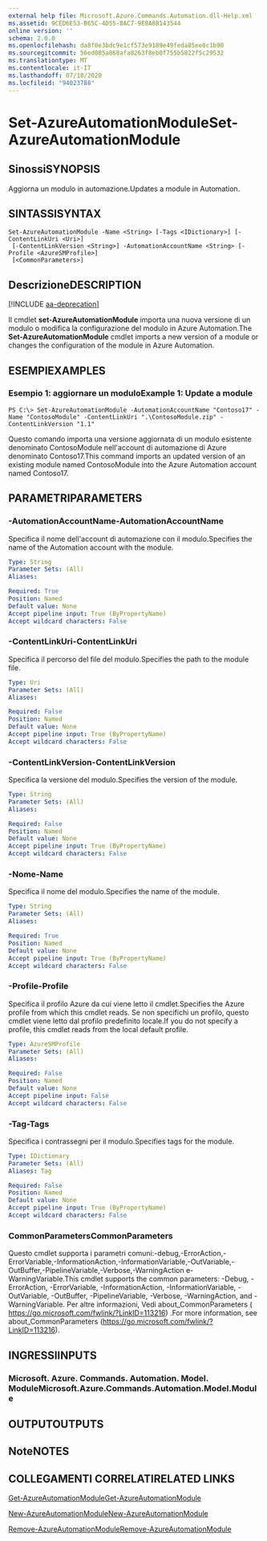 ```yaml
---
external help file: Microsoft.Azure.Commands.Automation.dll-Help.xml
ms.assetid: 9CED6E53-B65C-4D55-8AC7-9E8A8B143544
online version: ''
schema: 2.0.0
ms.openlocfilehash: da8f0e3bdc9e1cf573e9189e49feda85ee8c1b90
ms.sourcegitcommit: 56ed085a868afa8263f8eb0f755b5822f5c29532
ms.translationtype: MT
ms.contentlocale: it-IT
ms.lasthandoff: 07/18/2020
ms.locfileid: "94023788"
---
```

# <span data-ttu-id="0b7f6-101">Set-AzureAutomationModule</span><span class="sxs-lookup"><span data-stu-id="0b7f6-101">Set-AzureAutomationModule</span></span>

## <span data-ttu-id="0b7f6-102">Sinossi</span><span class="sxs-lookup"><span data-stu-id="0b7f6-102">SYNOPSIS</span></span>

<span data-ttu-id="0b7f6-103">Aggiorna un modulo in automazione.</span><span class="sxs-lookup"><span data-stu-id="0b7f6-103">Updates a module in Automation.</span></span>

## <span data-ttu-id="0b7f6-104">SINTASSI</span><span class="sxs-lookup"><span data-stu-id="0b7f6-104">SYNTAX</span></span>

```
Set-AzureAutomationModule -Name <String> [-Tags <IDictionary>] [-ContentLinkUri <Uri>]
 [-ContentLinkVersion <String>] -AutomationAccountName <String> [-Profile <AzureSMProfile>]
 [<CommonParameters>]
```

## <span data-ttu-id="0b7f6-105">Descrizione</span><span class="sxs-lookup"><span data-stu-id="0b7f6-105">DESCRIPTION</span></span>

[!INCLUDE [aa-deprecation](../include/aa-deprecation.md)]

<span data-ttu-id="0b7f6-106">Il cmdlet **set-AzureAutomationModule** importa una nuova versione di un modulo o modifica la configurazione del modulo in Azure Automation.</span><span class="sxs-lookup"><span data-stu-id="0b7f6-106">The **Set-AzureAutomationModule** cmdlet imports a new version of a module or changes the configuration of the module in Azure Automation.</span></span>

## <span data-ttu-id="0b7f6-107">ESEMPI</span><span class="sxs-lookup"><span data-stu-id="0b7f6-107">EXAMPLES</span></span>

### <span data-ttu-id="0b7f6-108">Esempio 1: aggiornare un modulo</span><span class="sxs-lookup"><span data-stu-id="0b7f6-108">Example 1: Update a module</span></span>
```
PS C:\> Set-AzureAutomationModule -AutomationAccountName "Contoso17" -Name "ContosoModule" -ContentLinkUri ".\ContosoModule.zip" -ContentLinkVersion "1.1"
```

<span data-ttu-id="0b7f6-109">Questo comando importa una versione aggiornata di un modulo esistente denominato ContosoModule nell'account di automazione di Azure denominato Contoso17.</span><span class="sxs-lookup"><span data-stu-id="0b7f6-109">This command imports an updated version of an existing module named ContosoModule into the Azure Automation account named Contoso17.</span></span>

## <span data-ttu-id="0b7f6-110">PARAMETRI</span><span class="sxs-lookup"><span data-stu-id="0b7f6-110">PARAMETERS</span></span>

### <span data-ttu-id="0b7f6-111">-AutomationAccountName</span><span class="sxs-lookup"><span data-stu-id="0b7f6-111">-AutomationAccountName</span></span>
<span data-ttu-id="0b7f6-112">Specifica il nome dell'account di automazione con il modulo.</span><span class="sxs-lookup"><span data-stu-id="0b7f6-112">Specifies the name of the Automation account with the module.</span></span>

```yaml
Type: String
Parameter Sets: (All)
Aliases: 

Required: True
Position: Named
Default value: None
Accept pipeline input: True (ByPropertyName)
Accept wildcard characters: False
```

### <span data-ttu-id="0b7f6-113">-ContentLinkUri</span><span class="sxs-lookup"><span data-stu-id="0b7f6-113">-ContentLinkUri</span></span>
<span data-ttu-id="0b7f6-114">Specifica il percorso del file del modulo.</span><span class="sxs-lookup"><span data-stu-id="0b7f6-114">Specifies the path to the module file.</span></span>

```yaml
Type: Uri
Parameter Sets: (All)
Aliases: 

Required: False
Position: Named
Default value: None
Accept pipeline input: True (ByPropertyName)
Accept wildcard characters: False
```

### <span data-ttu-id="0b7f6-115">-ContentLinkVersion</span><span class="sxs-lookup"><span data-stu-id="0b7f6-115">-ContentLinkVersion</span></span>
<span data-ttu-id="0b7f6-116">Specifica la versione del modulo.</span><span class="sxs-lookup"><span data-stu-id="0b7f6-116">Specifies the version of the module.</span></span>

```yaml
Type: String
Parameter Sets: (All)
Aliases: 

Required: False
Position: Named
Default value: None
Accept pipeline input: True (ByPropertyName)
Accept wildcard characters: False
```

### <span data-ttu-id="0b7f6-117">-Nome</span><span class="sxs-lookup"><span data-stu-id="0b7f6-117">-Name</span></span>
<span data-ttu-id="0b7f6-118">Specifica il nome del modulo.</span><span class="sxs-lookup"><span data-stu-id="0b7f6-118">Specifies the name of the module.</span></span>

```yaml
Type: String
Parameter Sets: (All)
Aliases: 

Required: True
Position: Named
Default value: None
Accept pipeline input: True (ByPropertyName)
Accept wildcard characters: False
```

### <span data-ttu-id="0b7f6-119">-Profile</span><span class="sxs-lookup"><span data-stu-id="0b7f6-119">-Profile</span></span>
<span data-ttu-id="0b7f6-120">Specifica il profilo Azure da cui viene letto il cmdlet.</span><span class="sxs-lookup"><span data-stu-id="0b7f6-120">Specifies the Azure profile from which this cmdlet reads.</span></span>
<span data-ttu-id="0b7f6-121">Se non specifichi un profilo, questo cmdlet viene letto dal profilo predefinito locale.</span><span class="sxs-lookup"><span data-stu-id="0b7f6-121">If you do not specify a profile, this cmdlet reads from the local default profile.</span></span>

```yaml
Type: AzureSMProfile
Parameter Sets: (All)
Aliases: 

Required: False
Position: Named
Default value: None
Accept pipeline input: False
Accept wildcard characters: False
```

### <span data-ttu-id="0b7f6-122">-Tag</span><span class="sxs-lookup"><span data-stu-id="0b7f6-122">-Tags</span></span>
<span data-ttu-id="0b7f6-123">Specifica i contrassegni per il modulo.</span><span class="sxs-lookup"><span data-stu-id="0b7f6-123">Specifies tags for the module.</span></span>

```yaml
Type: IDictionary
Parameter Sets: (All)
Aliases: Tag

Required: False
Position: Named
Default value: None
Accept pipeline input: True (ByPropertyName)
Accept wildcard characters: False
```

### <span data-ttu-id="0b7f6-124">CommonParameters</span><span class="sxs-lookup"><span data-stu-id="0b7f6-124">CommonParameters</span></span>
<span data-ttu-id="0b7f6-125">Questo cmdlet supporta i parametri comuni:-debug,-ErrorAction,-ErrorVariable,-InformationAction,-InformationVariable,-OutVariable,-OutBuffer,-PipelineVariable,-Verbose,-WarningAction e-WarningVariable.</span><span class="sxs-lookup"><span data-stu-id="0b7f6-125">This cmdlet supports the common parameters: -Debug, -ErrorAction, -ErrorVariable, -InformationAction, -InformationVariable, -OutVariable, -OutBuffer, -PipelineVariable, -Verbose, -WarningAction, and -WarningVariable.</span></span> <span data-ttu-id="0b7f6-126">Per altre informazioni, Vedi about_CommonParameters ( https://go.microsoft.com/fwlink/?LinkID=113216) .</span><span class="sxs-lookup"><span data-stu-id="0b7f6-126">For more information, see about_CommonParameters (https://go.microsoft.com/fwlink/?LinkID=113216).</span></span>

## <span data-ttu-id="0b7f6-127">INGRESSI</span><span class="sxs-lookup"><span data-stu-id="0b7f6-127">INPUTS</span></span>

### <span data-ttu-id="0b7f6-128">Microsoft. Azure. Commands. Automation. Model. Module</span><span class="sxs-lookup"><span data-stu-id="0b7f6-128">Microsoft.Azure.Commands.Automation.Model.Module</span></span>

## <span data-ttu-id="0b7f6-129">OUTPUT</span><span class="sxs-lookup"><span data-stu-id="0b7f6-129">OUTPUTS</span></span>

## <span data-ttu-id="0b7f6-130">Note</span><span class="sxs-lookup"><span data-stu-id="0b7f6-130">NOTES</span></span>

## <span data-ttu-id="0b7f6-131">COLLEGAMENTI CORRELATI</span><span class="sxs-lookup"><span data-stu-id="0b7f6-131">RELATED LINKS</span></span>

[<span data-ttu-id="0b7f6-132">Get-AzureAutomationModule</span><span class="sxs-lookup"><span data-stu-id="0b7f6-132">Get-AzureAutomationModule</span></span>](./Get-AzureAutomationModule.md)

[<span data-ttu-id="0b7f6-133">New-AzureAutomationModule</span><span class="sxs-lookup"><span data-stu-id="0b7f6-133">New-AzureAutomationModule</span></span>](./New-AzureAutomationModule.md)

[<span data-ttu-id="0b7f6-134">Remove-AzureAutomationModule</span><span class="sxs-lookup"><span data-stu-id="0b7f6-134">Remove-AzureAutomationModule</span></span>](./Remove-AzureAutomationModule.md)


